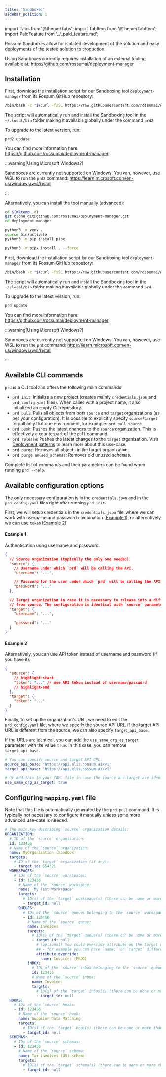 ```yaml
---
title: 'Sandboxes'
sidebar_position: 1
---
```


import Tabs from '@theme/Tabs';
import TabItem from '@theme/TabItem';
import PaidFeature from '../\_paid_feature.md';

<PaidFeature />

Rossum Sandboxes allow for isolated development of the solution and easy deployments of the tested solution to production.

Using Sandboxes currently requires installation of an external tooling available at: https://github.com/rossumai/deployment-manager

## Installation

<Tabs groupId="prd">
  <TabItem value="prd2" label="v2 (latest)" default>

First, download the installation script for our Sandboxing tool `deployment-manager` from its Rossum GitHub repository:

```bash
/bin/bash -c "$(curl -fsSL https://raw.githubusercontent.com/rossumai/deployment-manager/main/install.sh)"
```

The script will automatically run and install the Sandboxing tool in the `~/.local/bin` folder making it available globally under the command `prd2`.

To upgrade to the latest version, run:

```bash
prd2 update
```

You can find more information here: https://github.com/rossumai/deployment-manager

:::warning[Using Microsoft Windows?]

Sandboxes are currently not supported on Windows. You can, however, use WSL to run the `prd2` command: https://learn.microsoft.com/en-us/windows/wsl/install

:::

Alternatively, you can install the tool manually (advanced):

```bash
cd $(mktemp -d)
git clone git@github.com:rossumai/deployment-manager.git
cd deployment-manager

python3 -m venv .
source bin/activate
python3 -m pip install pipx

python3 -m pipx install . --force
```

  </TabItem>
  <TabItem value="prd" label="v1 (deprecated)">

First, download the installation script for our Sandboxing tool `deployment-manager` from its Rossum GitHub repository:

```bash
/bin/bash -c "$(curl -fsSL https://raw.githubusercontent.com/rossumai/deployment-manager/main/install.sh)"
```

The script will automatically run and install the Sandboxing tool in the `~/.local/bin` folder making it available globally under the command `prd`.

To upgrade to the latest version, run:

```bash
prd update
```

You can find more information here: https://github.com/rossumai/deployment-manager

:::warning[Using Microsoft Windows?]

Sandboxes are currently not supported on Windows. You can, however, use WSL to run the `prd` command: https://learn.microsoft.com/en-us/windows/wsl/install

:::

  </TabItem>
</Tabs>

## Available CLI commands

`prd` is a CLI tool and offers the following main commands:

- `prd init`: Initialize a new project (creates mainly `credentials.json` and `prd_config.yaml` files). When called with a project name, it also initialized an empty Git repository.
- `prd pull`: Pulls all objects from both `source` and `target` organizations (as per your configuration). It is possible to explicitly specify `source`/`target` to pull only that one environment, for example: `prd pull source`
- `prd push`: Pushes the latest changes to the `source` organization. This is effectively a counterpart of the `pull` command.
- `prd release`: Pushes the latest changes to the `target` organization. Visit [Deployment patterns](./deployment-patterns.md#two-environments-for-sandbox-and-production) to learn more about this use-case.
- `prd purge`: Removes all objects in the target organization.
- `prd purge unused_schemas`: Removes old unused schemas.

Complete list of commands and their parameters can be found when running `prd --help`.

## Available configuration options

The only necessary configuration is in the `credentials.json` and in the `prd_config.yaml` files right after running `prd init`.

First, we will setup credentials in the `credentials.json` file, where we can work with username and password combination ([Example 1](#example-1)), or alternatively we can use `token` ([Example 2](#example-2)).

#### Example 1

Authentication using username and password.

```json title="credentials.json"
{
  // Source organization (typically the only one needed).
  "source": {
    // Username under which `prd` will be calling the API.
    "username": "...",

    // Password for the user under which `prd` will be calling the API.
    "password": "..."
  },

  // Target organization in case it is necessary to release into a different organization
  // from source. The configuration is identical with `source` parameter.
  "target": {
    "username": "...",

    "password": "..."
  }
}
```

#### Example 2

Alternatively, you can use API token instead of username and password (if you have it):

```json title="credentials.json"
{
  "source": {
    // highlight-start
    "token": "..." // use API token instead of username/password
    // highlight-end
  },
  "target": {
    "token": "..."
  }
}
```

Finally, to set up the organization's URL, we need to edit the `prd_config.yaml` file, where we specify the source API URL. If the target API URL is different from the source, we can also specify `target_api_base`.

If the URLs are identical, you can add the `use_same_org_as_target` parameter with the value `true`. In this case, you can remove `target_api_base`.

```yaml title="prd_config.yaml"
# You can specify source and target API URL:
source_api_base: 'https://api.elis.rossum.ai/v1'
target_api_base: 'https://api.elis.rossum.ai/v1'

# Or add this to your YAML file in case the source and target are identical (and omit the target_api_base):
use_same_org_as_target: true
```

## Configuring `mapping.yaml` file

Note that this file is automatically generated by the `prd pull` command. It is typically not necessary to configure it manually unless some more advanced use-case is needed.

```yaml
# The main key describing `source` organization details:
ORGANIZATION:
  # ID of the `source` organization:
  id: 123456
  # Name of the `source` organization:
  name: MyOrganization (Sandbox)
  targets:
    # ID of the `target` organization (if any):
    - target_id: 654321
  WORKSPACES:
    # IDs of the `source` workspaces:
    - id: 123456
      # Name of the `source` workspace:
      name: 'My Test Workspace'
      targets:
        # ID(s) of the `target` workspace(s) (there can be none or more than one):
        - target_id: null
      QUEUES:
        # IDs of the `source` queues belonging to the `source` workspace above:
        - id: 123456
          # Name of the `source` queue:
          name: Invoices
          targets:
            # ID(s) of the `target` queue(s) (there can be none or more than one):
            - target_id: null
              # (optional) You could override attribute on the target using `attribute_override`
              ## - for example you can have `name:` on `target` different from the `source`
              attribute_override:
                name: Invoices (PROD)
          INBOX:
            # IDs of the `source` inbox belonging to the `source` queue above:
            id: 123456
            # Name of the `source` inbox:
            name: Invoices
            targets:
              # ID(s) of the `target` inbox(s) (there can be none or more than one):
              - target_id: null
  HOOKS:
    # IDs of the `source` hooks:
    - id: 123456
      # Name of the `source` hook:
      name: Supplier Data Matching
      targets:
        # ID(s) of the `target` hook(s) (there can be none or more than one):
        - target_id: null
  SCHEMAS:
    # IDs of the `source` schemas:
    - id: 123456
      # Name of the `source` schema:
      name: Tax invoices (US) schema
      targets:
        # ID(s) of the `target` schema(s) (there can be none or more than one):
        - target_id: null
```
